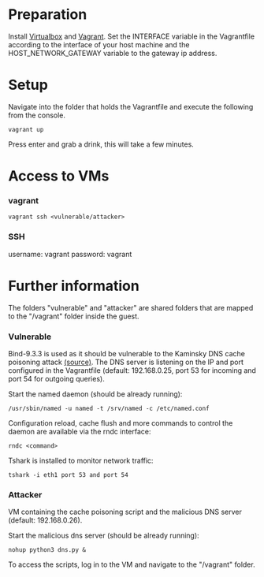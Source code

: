 # Preparation
Install [Virtualbox](https://www.virtualbox.org/wiki/Downloads) and [Vagrant](https://www.vagrantup.com/downloads.html).
Set the INTERFACE variable in the Vagrantfile according to the interface of your host machine and the HOST_NETWORK_GATEWAY variable to the gateway ip address.
# Setup
Navigate into the folder that holds the Vagrantfile and execute the following from the console.

    vagrant up
Press enter and grab a drink, this will take a few minutes.
# Access to VMs
### vagrant
    vagrant ssh <vulnerable/attacker>

### SSH
username: vagrant
password: vagrant

# Further information
The folders "vulnerable" and "attacker" are shared folders that are mapped to the "/vagrant" folder inside the guest. 
### Vulnerable
Bind-9.3.3 is used as it should be vulnerable to the Kaminsky DNS cache poisoning attack [(source)](https://kb.isc.org/article/AA-00924/0/CVE-2008-1447%3A-DNS-Cache-Poisoning-Issue-Kaminsky-bug.html).
The DNS server is listening on the IP and port configured in the Vagrantfile (default: 192.168.0.25, port 53 for incoming and port 54 for outgoing queries).

Start the named daemon (should be already running):

    /usr/sbin/named -u named -t /srv/named -c /etc/named.conf

Configuration reload, cache flush and more commands to control the daemon are available via the rndc interface:

	rndc <command>

Tshark is installed to monitor network traffic:

    tshark -i eth1 port 53 and port 54

### Attacker
VM containing the cache poisoning script and the malicious DNS server (default: 192.168.0.26).

Start the malicious dns server (should be already running):

    nohup python3 dns.py &

To access the scripts, log in to the VM and navigate to the "/vagrant" folder.